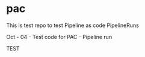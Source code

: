 # pac

This is test repo to test Pipeline as code PipelineRuns

Oct - 04 - Test code for PAC - Pipeline run

TEST